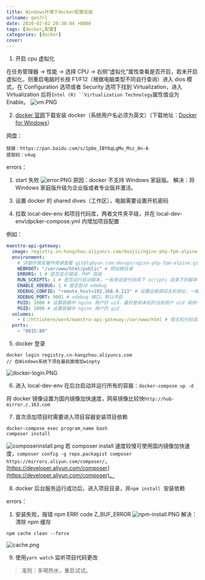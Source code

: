 ```yaml
---
title: Windows环境下docker配置安装
urlname: qen7rl
date: 2020-02-02 20:30:04 +0800
tags: [docker,配置]
categories: [docker]
cover: 
---
```


<!-- more -->

1. 开启 cpu 虚拟化

在任务管理器 → 性能 → 选择 CPU → 右侧“虚拟化”属性查看是否开启，若未开启虚拟化，则重启电脑时长按 F1/F12（根据电脑类型不同自行查询）进入 dios 模式，在 Configuration 选项或者 Security 选项下找到 Virtualization，进入 Virtualization 后将` Intel (R) ``Virtualization Technology `属性值设为 Enable。
![vm.PNG](https://cdn.nlark.com/yuque/0/2020/png/250093/1580649379168-febc0a55-5cae-4303-81cd-8df2990aedcf.png#align=left&display=inline&height=304&margin=%5Bobject%20Object%5D&name=vm.PNG&originHeight=304&originWidth=647&size=15454&status=done&style=none&width=647)

2. [docker 官网](https://hub.docker.com/editions/community/docker-ce-desktop-windows)下载安装 docker（系统用户名必须为英文）（下载地址：[Docker for Windows](https://download.docker.com/win/stable/Docker%20for%20Windows%20Installer.exe)）

网盘：

```
链接：https://pan.baidu.com/s/1p8e_IBY6qLgMu_Msz_0n-A
提取码：v4ug
```

errors：

1. start 失败
   ![error.PNG](https://cdn.nlark.com/yuque/0/2020/png/250093/1580651886751-15bbd2e4-ae11-439e-a3da-ab50d1928a3a.png#align=left&display=inline&height=866&margin=%5Bobject%20Object%5D&name=error.PNG&originHeight=866&originWidth=1018&size=155367&status=done&style=none&width=1018)
   原因：docker 不支持 Windows 家庭版。
   解决：将 Windows 家庭版升级为企业版或者专业版并激活。

3) 设置 docker 的 shared dives（工作区），电脑需要设置开机密码

4. 拉取 local-dev-env 和项目代码库，两者文件夹平级，并在 local-dev-env\dpcker-compose.yml 内增加项目配置

例如：

```yaml
maestro-api-gateway:
  image: registry.cn-hangzhou.aliyuncs.com/duojii/nginx-php-fpm-alpine
  environment:
    # 详细环境变量作用请查看 git@lqbyun.com:devops/nginx-php-fpm-alpine.git 里的 scripts/start.sh
    WEBROOT: "/var/www/html/public" # 网站根目录
    ERRORS: 1 # 是否显示错误，PHP 层级
    RUN_SCRIPTS: 1 # 是否运行启动脚本，一般来说是代码库下 scripts 目录下的脚本
    ENABLE_XDEBUG: 1 # 是否启动 xdebug
    XDEBUG_CONFIG: "remote_host=192.168.0.113" # 设置远程调试主机地址，一般来说为宿主机地址
    XDEBUG_PORT: 9001 # xdebug 端口，默认开启
    PUID: 1000 # 设置容器中 nginx 用户的 uid，最好是和本机的当前用户 uid 保持一致，否则在 Linux,OSX环境下可能会出现权限问题
    PGID: 1000 # 设置容器中 nginx 用户的 gid
  volumes:
    - E:/httishere/work/maestro-api-gateway:/var/www/html # 宿主机代码目录映射到容器中
  ports:
    - "8015:80"
```

5. docker 登录

```git
docker login registry.cn-hangzhou.aliyuncs.com
// 在Windows系统下须在最前面增加winpty
```

![docker-login.PNG](https://cdn.nlark.com/yuque/0/2020/png/250093/1580657621970-6de2bb85-4817-47e8-be31-d98df37a0ed1.png#align=left&display=inline&height=100&margin=%5Bobject%20Object%5D&name=docker-login.PNG&originHeight=100&originWidth=770&size=10424&status=done&style=none&width=770)

6. 进入 local-dev-env 在后台启动并运行所有的容器：`docker-compose up -d`

将 docker 镜像设置为国内镜像加快速度，网易镜像比较快`http://hub-mirror.c.163.com`

7. 首次添加项目时需要进入项目容器安装项目依赖

```git
docker-compose exec program_name bash
composer install
```

![composerinstall.png](https://cdn.nlark.com/yuque/0/2020/png/250093/1580710175621-5e102702-9f06-43e3-a74b-251e359d5e4f.png#align=left&display=inline&height=411&margin=%5Bobject%20Object%5D&name=composerinstall.png&originHeight=411&originWidth=906&size=44255&status=done&style=none&width=906)
若 composer install 速度较慢可使用国内镜像加快速度，`composer config -g repo.packagist composer https://mirrors.aliyun.com/composer/`，[https://developer.aliyun.com/composer](https://developer.aliyun.com/composer)。

8. docker 后台服务运行成功后，进入项目目录，并`npm install`  安装依赖

errors：

1. 安装失败，报错 npm ERR! code Z_BUF_ERROR
   ![npm-install.PNG](https://cdn.nlark.com/yuque/0/2020/png/250093/1580698180249-a44d4b92-4f8c-4632-8081-614af727c9dc.png#align=left&display=inline&height=184&margin=%5Bobject%20Object%5D&name=npm-install.PNG&originHeight=184&originWidth=1195&size=14578&status=done&style=none&width=1195)
   解决：清除 npm 缓存

```git
npm cache clean --force
```

![cache.png](https://cdn.nlark.com/yuque/0/2020/png/250093/1580698282547-df9678d5-fd2a-41e1-9f8a-2f26a30c79f3.png#align=left&display=inline&height=267&margin=%5Bobject%20Object%5D&name=cache.png&originHeight=267&originWidth=766&size=19726&status=done&style=none&width=766)

9. 使用`yarn watch` 监听项目代码更改

> 准则：多喝热水，重启试试。
